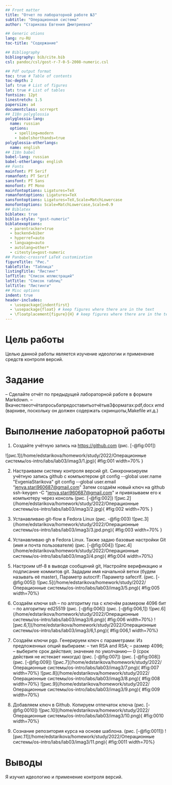 ```yaml
---
## Front matter
title: "Отчет по лабораторной работе №3"
subtitle: "Операционная система"
author: "Старикова Евгения Дмитриевна"

## Generic otions
lang: ru-RU
toc-title: "Содержание"

## Bibliography
bibliography: bib/cite.bib
csl: pandoc/csl/gost-r-7-0-5-2008-numeric.csl

## Pdf output format
toc: true # Table of contents
toc-depth: 2
lof: true # List of figures
lot: true # List of tables
fontsize: 12pt
linestretch: 1.5
papersize: a4
documentclass: scrreprt
## I18n polyglossia
polyglossia-lang:
  name: russian
  options:
	- spelling=modern
	- babelshorthands=true
polyglossia-otherlangs:
  name: english
## I18n babel
babel-lang: russian
babel-otherlangs: english
## Fonts
mainfont: PT Serif
romanfont: PT Serif
sansfont: PT Sans
monofont: PT Mono
mainfontoptions: Ligatures=TeX
romanfontoptions: Ligatures=TeX
sansfontoptions: Ligatures=TeX,Scale=MatchLowercase
monofontoptions: Scale=MatchLowercase,Scale=0.9
## Biblatex
biblatex: true
biblio-style: "gost-numeric"
biblatexoptions:
  - parentracker=true
  - backend=biber
  - hyperref=auto
  - language=auto
  - autolang=other*
  - citestyle=gost-numeric
## Pandoc-crossref LaTeX customization
figureTitle: "Рис."
tableTitle: "Таблица"
listingTitle: "Листинг"
lofTitle: "Список иллюстраций"
lotTitle: "Список таблиц"
lolTitle: "Листинги"
## Misc options
indent: true
header-includes:
  - \usepackage{indentfirst}
  - \usepackage{float} # keep figures where there are in the text
  - \floatplacement{figure}{H} # keep figures where there are in the text
---
```


# Цель работы

Целью данной работы является изучение идеологии и применение средств контроля версий.


# Задание

– Сделайте отчёт по предыдущей лабораторной работе в формате Markdown.
– Вкачествеотчётапросьбапредоставитьотчётыв3форматах:pdf,docx иmd (вархиве,
поскольку он должен содержать скриншоты,Makefile ит.д.)


# Выполнение лабораторной работы

1. Создайте учётную запись на https://github.com (рис. [-@fig:001])

![рис.1](/home/edstarikova/homework/study/2022/Операционные системы/os-intro/labs/lab03/imag3/1.jpg){ #fig:001 width=70% }

2. Настраиваем систему контроля версий git.
Синхронизируем учётную запись github с компьютером 
git config --global user.name "EvgeniaStarikova"
git config --global user.email “jenya.stari960687@gmail.com"
Затем создаём новый ключ на github ssh-keygen -C "jenya.stari960687@gmail.com"  и привязываем его к компьютеру через консоль (рис. [-@fig:002])
![рис.2](/home/edstarikova/homework/study/2022/Операционные системы/os-intro/labs/lab03/imag3/2.jpg){ #fig:002 width=70% }
3. Устанавливаю git-flow в Fedora Linux (рис. -@fig:003)
![рис.3](/home/edstarikova/homework/study/2022/Операционные системы/os-intro/labs/lab03/imag3/3.jpd.png){ #fig:003 width=70% }

4. Устанавливаю gh в Fedora Linux. Также задаю базовые настройки Git (имя и почта пользователя) (рис. [-@fig:004])
![рис.4](/home/edstarikova/homework/study/2022/Операционные системы/os-intro/labs/lab03/imag3/4.png){ #fig:004 width=70%}

5. Настроим utf-8 в выводе сообщений git, Настройте верификацию и подписание коммитов git. Зададим имя начальной ветки (будем называть её master), Параметр autocrlf: Параметр safecrlf. (рис. [-@fig:005])
![рис.5](/home/edstarikova/homework/study/2022/Операционные системы/os-intro/labs/lab03/imag3/5.png){ #fig:005 width=70%}

6. Создаём ключи ssh – по алгоритму rsa с ключём размером 4096 бит – по алгоритму ed25519 (рис. [-@fig:006]) (рис. [-@fig:006,1])
![рис.6](/home/edstarikova/homework/study/2022/Операционные системы/os-intro/labs/lab03/imag3/6.png){ #fig:006 width=70%}
![рис.6,1](/home/edstarikova/homework/study/2022/Операционные системы/os-intro/labs/lab03/imag3/6,1.png){ #fig:006,1 width=70%}

7. Создаём ключи pgp. Генерируем ключ с параметрами: Из предложенных опций выбираем: – тип RSA and RSA; – размер 4096; – выберите срок действия; значение по умолчанию— 0 (срок действия не истекает никогда) (рис. [-@fig:007]) (рис. [-@fig:008]) (рис. [-@fig:009])
![рис.7](/home/edstarikova/homework/study/2022/Операционные системы/os-intro/labs/lab03/imag3/7.png){ #fig:007 width=70%}
![рис.8](/home/edstarikova/homework/study/2022/Операционные системы/os-intro/labs/lab03/imag3/8.png){ #fig:008 width=70%}
![рис.9](/home/edstarikova/homework/study/2022/Операционные системы/os-intro/labs/lab03/imag3/9.png){ #fig:009 width=70%}

8. Добавляем ключ в Github. Копируем отпечаток ключа (рис. [-@fig:0010])
![рис.10](/home/edstarikova/homework/study/2022/Операционные системы/os-intro/labs/lab03/imag3/10.png){ #fig:0010 width=70%}

9. Сознание репозитория курса на основе шаблона. (рис. [-@fig:0011])
![рис.11](/home/edstarikova/homework/study/2022/Операционные системы/os-intro/labs/lab03/imag3/11.png){ #fig:0011 width=70%}


# Выводы

Я изучил идеологию и применение контроля версий.


